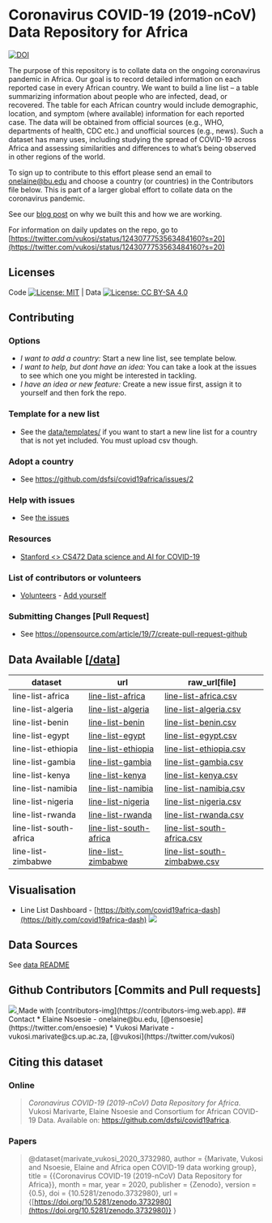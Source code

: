 # Coronavirus COVID-19 (2019-nCoV) Data Repository for Africa

[![DOI](https://zenodo.org/badge/DOI/10.5281/zenodo.3732980.svg)](https://doi.org/10.5281/zenodo.3732980)


The purpose of this repository is to collate data on the ongoing coronavirus pandemic in Africa. Our goal is to record detailed information on each reported case in every African country. We want to build a line list – a table summarizing information about people who are infected, dead, or recovered. The table for each African country would include demographic, location, and  symptom (where available) information for each reported case. The data will be obtained from official sources (e.g., WHO, departments of health, CDC etc.) and unofficial sources (e.g., news). Such a dataset has many uses, including studying the spread of COVID-19 across Africa and assessing similarities and differences to what’s being observed in other regions of the world.

To sign up to contribute to this effort please send an email to onelaine@bu.edu and choose a country (or countries) in the  Contributors file below. This is part of a larger global effort to collate data on the coronavirus pandemic. 

See our [blog post](https://dsfsi.github.io/blog/covida19africa-call-to-action/) on why we built this and how we are working.

For information on daily updates on the repo, go to [https://twitter.com/vukosi/status/1243077753563484160?s=20](https://twitter.com/vukosi/status/1243077753563484160?s=20)


## Licenses

Code [![License: MIT](https://img.shields.io/badge/License-MIT-yellow.svg)](https://opensource.org/licenses/MIT)  | Data [![License: CC BY-SA 4.0](https://img.shields.io/badge/License-CC%20BY--SA%204.0-lightgrey.svg)](https://creativecommons.org/licenses/by-sa/4.0/)


## Contributing

### Options
* *I want to add a country:* Start a new line list, see template below. 
* *I want to help, but dont have an idea:* You can take a look at the issues to see which one you might be interested in tackling.
* *I have an idea or new feature:* Create a new issue first, assign it to yourself and then fork the repo. 

### Template for a new list
* See the [data/templates/](data/templates/) if you want to start a new line list for a country that is not yet included. You must upload csv though. 

### Adopt a country
* See https://github.com/dsfsi/covid19africa/issues/2

### Help with issues
* See [the issues](https://github.com/dsfsi/covid19africa/issues/)

### Resources
* [Stanford <> CS472 Data science and AI for COVID-19](https://sites.google.com/view/data-science-covid-19)

### List of contributors or volunteers
* [Volunteers](https://docs.google.com/spreadsheets/d/e/2PACX-1vQqTAOlKYALSBQ5HvHjR1RSkl-W4yV14el2kO_ffC2ISXlVvjN5Hl-9vrF2Ug6kdxy90AX0FolpxUzf/pubhtml?gid=0&single=true) - [Add yourself](https://github.com/dsfsi/covid19africa/issues/2)


### Submitting Changes [Pull Request]
* See https://opensource.com/article/19/7/create-pull-request-github

## Data Available [[/data](/data)]

| dataset         | url | raw_url[file] |
|-----------------|-----|---------------|
|    line-list-africa             |  [line-list-africa](data/line-list-africa.csv)   |       [line-list-africa.csv](https://raw.githubusercontent.com/dsfsi/covid19africa/master/data/line-list-africa.csv)        |
|    line-list-algeria            |  [line-list-algeria](data/line-list-algeria.csv)   |       [line-list-algeria.csv](https://raw.githubusercontent.com/dsfsi/covid19africa/master/data/line-list-algeria.csv)        |
|    line-list-benin          |  [line-list-benin](data/line-list-benin.csv)   |       [line-list-benin.csv](https://raw.githubusercontent.com/dsfsi/covid19africa/master/data/line-list-benin.csv)        |
|    line-list-egypt           |  [line-list-egypt](data/line-list-egypt.csv)   |       [line-list-egypt.csv](https://raw.githubusercontent.com/dsfsi/covid19africa/master/data/line-list-egypt.csv)        |
|    line-list-ethiopia            |  [line-list-ethiopia](data/line-list-ethiopia.csv)   |       [line-list-ethiopia.csv](https://raw.githubusercontent.com/dsfsi/covid19africa/master/data/line-list-ethiopia.csv)        |
|    line-list-gambia             |  [line-list-gambia](data/line-list-gambia.csv)   |       [line-list-gambia.csv](https://raw.githubusercontent.com/dsfsi/covid19africa/master/data/line-list-gambia.csv)        |
|    line-list-kenya             |  [line-list-kenya](data/line-list-kenya.csv)   |       [line-list-kenya.csv](https://raw.githubusercontent.com/dsfsi/covid19africa/master/data/line-list-kenya.csv)        |
|    line-list-namibia             |  [line-list-namibia](data/line-list-namibia.csv)   |       [line-list-namibia.csv](https://raw.githubusercontent.com/dsfsi/covid19africa/master/data/line-list-namibia.csv)        |
|    line-list-nigeria             |  [line-list-nigeria](data/line-list-nigeria.csv)   |       [line-list-nigeria.csv](https://raw.githubusercontent.com/dsfsi/covid19africa/master/data/line-list-nigeria.csv)        |
|    line-list-rwanda             |  [line-list-rwanda](data/line-list-rwanda.csv)   |       [line-list-rwanda.csv](https://raw.githubusercontent.com/dsfsi/covid19africa/master/data/line-list-rwanda.csv)        |
|    line-list-south-africa            |  [line-list-south-africa](data/line-list-south-africa.csv)   |       [line-list-south-africa.csv](https://raw.githubusercontent.com/dsfsi/covid19africa/master/data/line-list-south-africa.csv)        |
|    line-list-zimbabwe            |  [line-list-zimbabwe](data/line-list-zimbabwe.csv)   |       [line-list-south-zimbabwe.csv](https://raw.githubusercontent.com/dsfsi/covid19africa/master/data/line-list-zimbabwe.csv)        |
## Visualisation
* Line List Dashboard - [https://bitly.com/covid19africa-dash](https://bitly.com/covid19africa-dash)
![](https://github.com/dsfsi/covid19africa/raw/master/visualization/dash_screenshot.png)
## Data Sources

See [data README](data/README.md)

## Github Contributors [Commits and Pull requests]
<a href="https://github.com/dsfsi/covid19africa/graphs/contributors">
  <img src="https://contributors-img.web.app/image?repo=dsfsi/covid19africa" />
</a>
Made with [contributors-img](https://contributors-img.web.app).
## Contact
* Elaine Nsoesie - onelaine@bu.edu, [@ensoesie](https://twitter.com/ensoesie)
* Vukosi Marivate - vukosi.marivate@cs.up.ac.za, [@vukosi](https://twitter.com/vukosi)

## Citing this dataset

### Online
> *Coronavirus COVID-19 (2019-nCoV) Data Repository for Africa*. Vukosi Marivarte, Elaine Nsoesie and Consortium for African COVID-19 Data. Available on: https://github.com/dsfsi/covid19africa.

### Papers

> @dataset{marivate_vukosi_2020_3732980,
  author       = {Marivate, Vukosi and
                  Nsoesie, Elaine and
                  Africa open COVID-19 data working group},
  title        = {{Coronavirus COVID-19 (2019-nCoV) Data Repository 
                   for Africa}},
  month        = mar,
  year         = 2020,
  publisher    = {Zenodo},
  version      = {0.5},
  doi          = {10.5281/zenodo.3732980},
  url          = {[https://doi.org/10.5281/zenodo.3732980](https://doi.org/10.5281/zenodo.3732980)}
}


